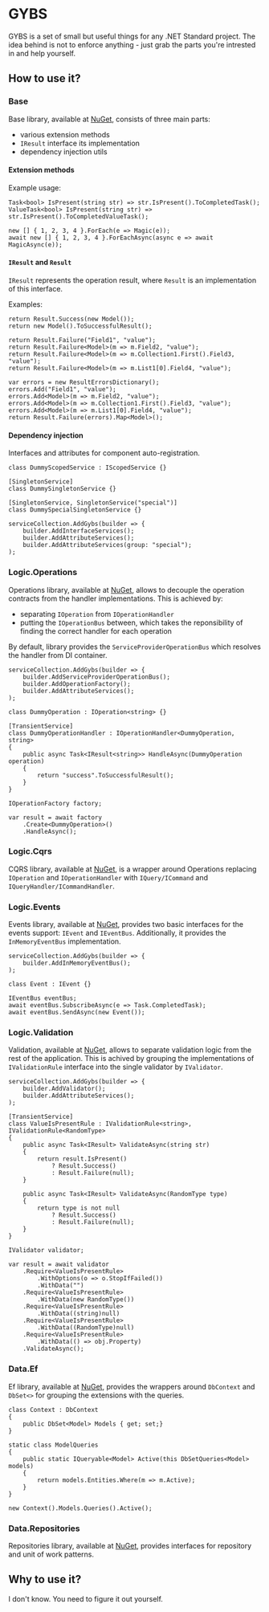 # GYBS
GYBS is a set of small but useful things for any .NET Standard project. The idea behind is not to enforce anything - just grab the parts you're intrested in and help yourself.

## How to use it?

### Base
Base library, available at [NuGet](https://www.nuget.org/packages/Gybs), consists of three main parts:
* various extension methods
* `IResult` interface its implementation
* dependency injection utils

#### Extension methods
Example usage:
```
Task<bool> IsPresent(string str) => str.IsPresent().ToCompletedTask();
ValueTask<bool> IsPresent(string str) => str.IsPresent().ToCompletedValueTask();

new [] { 1, 2, 3, 4 }.ForEach(e => Magic(e));
await new [] { 1, 2, 3, 4 }.ForEachAsync(async e => await MagicAsync(e));
```

#### `IResult` and `Result`
`IResult` represents the operation result, where `Result` is an implementation of this interface.

Examples:
```
return Result.Success(new Model());
return new Model().ToSuccessfulResult();
```

```
return Result.Failure("Field1", "value");
return Result.Failure<Model>(m => m.Field2, "value");
return Result.Failure<Model>(m => m.Collection1.First().Field3, "value");
return Result.Failure<Model>(m => m.List1[0].Field4, "value");
```

```
var errors = new ResultErrorsDictionary();
errors.Add("Field1", "value");
errors.Add<Model>(m => m.Field2, "value");
errors.Add<Model>(m => m.Collection1.First().Field3, "value");
errors.Add<Model>(m => m.List1[0].Field4, "value");
return Result.Failure(errors).Map<Model>();
```

#### Dependency injection
Interfaces and attributes for component auto-registration.
```
class DummyScopedService : IScopedService {}

[SingletonService]
class DummySingletonService {}

[SingletonService, SingletonService("special")]
class DummySpecialSingletonService {}

serviceCollection.AddGybs(builder => {
    builder.AddInterfaceServices();
    builder.AddAttributeServices();
    builder.AddAttributeServices(group: "special");
);
```

### Logic.Operations
Operations library, available at [NuGet](https://www.nuget.org/packages/Gybs.Logic.Operations), allows to decouple the operation contracts from the handler implementations. This is achieved by:
* separating `IOperation` from `IOperationHandler`
* putting the `IOperationBus` between, which takes the reponsibility of finding the correct handler for each operation

By default, library provides the `ServiceProviderOperationBus` which resolves the handler from DI container.

```
serviceCollection.AddGybs(builder => {
    builder.AddServiceProviderOperationBus();
    builder.AddOperationFactory();
    builder.AddAttributeServices();
);

class DummyOperation : IOperation<string> {}

[TransientService]
class DummyOperationHandler : IOperationHandler<DummyOperation, string>
{
    public async Task<IResult<string>> HandleAsync(DummyOperation operation)
    {
        return "success".ToSuccessfulResult();
    }
}

IOperationFactory factory;

var result = await factory
    .Create<DummyOperation>()
    .HandleAsync();
```

### Logic.Cqrs
CQRS library, available at [NuGet](https://www.nuget.org/packages/Gybs.Logic.Cqrs), is a wrapper around Operations replacing `IOperation` and `IOperationHandler` with `IQuery/ICommand` and `IQueryHandler/ICommandHandler`.

### Logic.Events
Events library, available at [NuGet](https://www.nuget.org/packages/Gybs.Logic.Events), provides two basic interfaces for the events support: `IEvent` and `IEventBus`. Additionally, it provides the `InMemoryEventBus` implementation.

```
serviceCollection.AddGybs(builder => {
    builder.AddInMemoryEventBus();
);

class Event : IEvent {}

IEventBus eventBus;
await eventBus.SubscribeAsync(e => Task.CompletedTask);
await eventBus.SendAsync(new Event());
```

### Logic.Validation
Validation, available at [NuGet](https://www.nuget.org/packages/Gybs.Logic.Validation), allows to separate validation logic from the rest of the application. This is achived by grouping the implementations of `IValidationRule` interface into the single validator by `IValidator`.

```
serviceCollection.AddGybs(builder => {
    builder.AddValidator();
    builder.AddAttributeServices();
);

[TransientService]
class ValueIsPresentRule : IValidationRule<string>, IValidationRule<RandomType>
{
    public async Task<IResult> ValidateAsync(string str)
    {
        return result.IsPresent()
            ? Result.Success()
            : Result.Failure(null);
    }
    
    public async Task<IResult> ValidateAsync(RandomType type)
    {
        return type is not null
            ? Result.Success()
            : Result.Failure(null);
    }
}

IValidator validator;

var result = await validator
    .Require<ValueIsPresentRule>
        .WithOptions(o => o.StopIfFailed())
        .WithData("")
    .Require<ValueIsPresentRule>
        .WithData(new RandomType())
    .Require<ValueIsPresentRule>
        .WithData((string)null)
    .Require<ValueIsPresentRule>
        .WithData((RandomType)null)
    .Require<ValueIsPresentRule>
        .WithData(() => obj.Property)
    .ValidateAsync();
```

### Data.Ef
Ef library, available at [NuGet](https://www.nuget.org/packages/Gybs.Data.Ef), provides the wrappers around `DbContext` and `DbSet<>` for grouping the extensions with the queries.

```
class Context : DbContext
{
    public DbSet<Model> Models { get; set;}
}

static class ModelQueries
{
    public static IQueryable<Model> Active(this DbSetQueries<Model> models)
    {
        return models.Entities.Where(m => m.Active);
    }
}

new Context().Models.Queries().Active();
```

### Data.Repositories
Repositories library, available at [NuGet](https://www.nuget.org/packages/Gybs.Data.Repositories), provides interfaces for repository and unit of work patterns.

## Why to use it?
I don't know. You need to figure it out yourself.